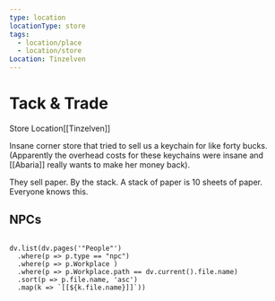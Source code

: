 ```yaml
---
type: location
locationType: store
tags:
  - location/place
  - location/store
Location: Tinzelven
---
```

# Tack & Trade
Store
<span class="dataview inline-field"><span class="inline-field-key">Location</span><span class="inline-field-value">[[Tinzelven]]</span></span>

Insane corner store that tried to sell us a keychain for like forty bucks. (Apparently the overhead costs for these keychains were insane and [[Abaria]] really wants to make her money back).

They sell paper. By the stack. A stack of paper is 10 sheets of paper. Everyone knows this.

## NPCs

```dataviewjs

dv.list(dv.pages('"People"')
  .where(p => p.type == "npc")
  .where(p => p.Workplace )
  .where(p => p.Workplace.path == dv.current().file.name)
  .sort(p => p.file.name, 'asc')
  .map(k => `[[${k.file.name}]]`))
  
```
